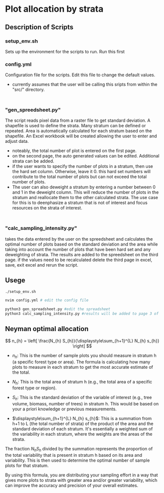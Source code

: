 # Plot allocation by strata

## Description of Scripts

### setup_env.sh 
Sets up the environment for the scripts to run. Run this first

### config.yml 
Configuration file for the scripts. Edit this file to change the default values.
- currently assumes that the user will be calling this sripts from within the "src/" directory.
$$~$$
### "gen_spreedsheet.py" 
The script reads pixel data from a raster file to get standard deviation.
A shapefile is used to define the strata. Many stratum can be defined or repeated. 
Area is automatically calculated for each stratum based on the shapefile.
An Excel workbook will be created allowing the user to enter and adjust data.
- noteably, the total number of plot is entered on the first page.
- on the second page, the auto generated values can be edited.
Additional strata can be added.
- if the user wants to specify the number of plots in a stratum, then use the hard set column. Otherwise, leave it 0.
this hard set numbers will contribute to the total number of plots but can not exceed the total number of plots.
- The user can also deweight a stratum by entering a number between 0 and 1 in the deweight column.
This will reduce the number of plots in the stratum and reallocate them to the other calculated strata.
The use case for this is to deenphasize a stratum that is not of interest and focus resources on the strata of interest.
$$~$$

### "calc_sampling_intensity.py" 
takes the data entered by the user on the spreedsheet and calculates the optimal 
number of plots based on the standard deviation and the area while taking into account the number of plots that have been
hard set and any deweighting of strata. The results are added to the spreedsheet on the third page. 
if the values need to be recalculated delete the third page in excel, save, exit excel and rerun the script.

## Usege
```bash
./setup_env.sh

nvim config.yml # edit the config file

python3 gen_spreadsheet.py #edit the spreadsheet
python3 calc_sampling_intensity.py #results will be added to page 3 of the spreadsheet
```

## Neyman optimal allocation
$$
n_{h} = \left[ \frac{N_{h} S_{h}}{\displaystyle\sum_{h+1}^{L} N_{h} s_{h}} \right]
$$
- $n_{h}$: This is the number of sample plots you should measure in stratum h (a specific forest type or area). The formula is calculating how many plots to measure in each stratum to get the most accurate estimate of the total.
    
- $N_{h}$: This is the total area of stratum h (e.g., the total area of a specific forest type or region).
    
- $S_{h}$: This is the standard deviation of the variable of interest (e.g., tree volume, biomass, number of trees) in stratum h. This would be based on your a priori knowledge or previous measurements.
    
- $\displaystyle\sum_{h+1}^{L} N_{h} s_{h}$: This is a summation from h+1 to L (the total number of strata) of the product of the area and the standard deviation of each stratum. It's essentially a weighted sum of the variability in each stratum, where the weights are the areas of the strata.
    

The fraction $N_{h} S_{h}$ divided by the summation represents the proportion of the total variability that is present in stratum h based on its area and variability. This is then used to determine the optimal number of sample plots for that stratum.

By using this formula, you are distributing your sampling effort in a way that gives more plots to strata with greater area and/or greater variability, which can improve the accuracy and precision of your overall estimates.
